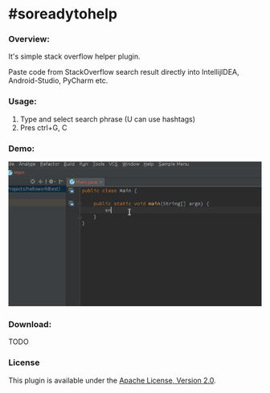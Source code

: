 # #soreadytohelp

### Overview:

It's simple stack overflow helper plugin. 

Paste code from StackOverflow search result directly into IntellijIDEA, Android-Studio, PyCharm etc.

### Usage:

1. Type and select search phrase (U can use hashtags)
2. Pres ctrl+G, C

### Demo:

![Demo](screencasts/screencast_1.gif)

### Download:

TODO

### License
This plugin is available under the [Apache License, Version 2.0](http://www.apache.org/licenses/LICENSE-2.0).
